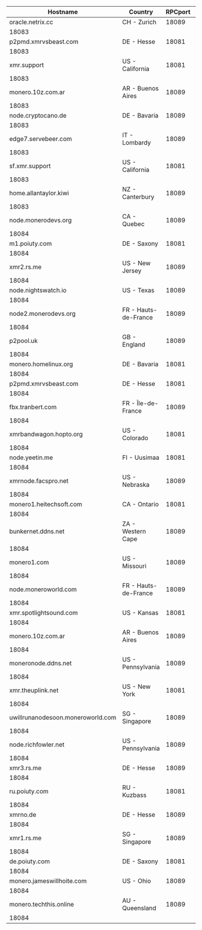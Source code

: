 Hostname | Country | RPCport | P2Pport
--- | --- | --- | ---
oracle.netrix.cc | CH - Zurich | 18089
 | 18083
p2pmd.xmrvsbeast.com | DE - Hesse | 18081
 | 18083
xmr.support | US - California | 18081
 | 18083
monero.10z.com.ar | AR - Buenos Aires | 18089
 | 18083
node.cryptocano.de | DE - Bavaria | 18089
 | 18083
edge7.servebeer.com | IT - Lombardy | 18089
 | 18083
sf.xmr.support | US - California | 18081
 | 18083
home.allantaylor.kiwi | NZ - Canterbury | 18089
 | 18083
node.monerodevs.org | CA - Quebec | 18089
 | 18084
m1.poiuty.com | DE - Saxony | 18081
 | 18084
xmr2.rs.me | US - New Jersey | 18089
 | 18084
node.nightswatch.io | US - Texas | 18089
 | 18084
node2.monerodevs.org | FR - Hauts-de-France | 18089
 | 18084
p2pool.uk | GB - England | 18089
 | 18084
monero.homelinux.org | DE - Bavaria | 18081
 | 18084
p2pmd.xmrvsbeast.com | DE - Hesse | 18081
 | 18084
fbx.tranbert.com | FR - Île-de-France | 18089
 | 18084
xmrbandwagon.hopto.org | US - Colorado | 18081
 | 18084
node.yeetin.me | FI - Uusimaa | 18081
 | 18084
xmrnode.facspro.net | US - Nebraska | 18089
 | 18084
monero1.heitechsoft.com | CA - Ontario | 18081
 | 18084
bunkernet.ddns.net | ZA - Western Cape | 18089
 | 18084
monero1.com | US - Missouri | 18089
 | 18084
node.moneroworld.com | FR - Hauts-de-France | 18089
 | 18084
xmr.spotlightsound.com | US - Kansas | 18081
 | 18084
monero.10z.com.ar | AR - Buenos Aires | 18089
 | 18084
moneronode.ddns.net | US - Pennsylvania | 18089
 | 18084
xmr.theuplink.net | US - New York | 18081
 | 18084
uwillrunanodesoon.moneroworld.com | SG - Singapore | 18089
 | 18084
node.richfowler.net | US - Pennsylvania | 18089
 | 18084
xmr3.rs.me | DE - Hesse | 18089
 | 18084
ru.poiuty.com | RU - Kuzbass | 18081
 | 18084
xmrno.de | DE - Hesse | 18089
 | 18084
xmr1.rs.me | SG - Singapore | 18089
 | 18084
de.poiuty.com | DE - Saxony | 18081
 | 18084
monero.jameswillhoite.com | US - Ohio | 18089
 | 18084
monero.techthis.online | AU - Queensland | 18089
 | 18084
